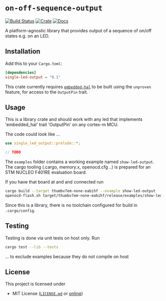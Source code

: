 # `on-off-sequence-output`

[![Build Status](https://travis-ci.org/almedso/single-led-output.svg)](https://travis-ci.org/almedso/single-led-output)
[![Crate](https://img.shields.io/crates/v/single-led-output.svg)](https://crates.io/crates/single-led-output)
[![Docs](https://docs.rs/single-led-output/badge.svg)](https://docs.rs/debounced-pin)

A platform-agnostic library that provides output of a sequence of on/off states
e.g. on an LED.

## Installation

Add this to your `Cargo.toml`:

```toml
[dependencies]
single-led-output = "0.1"
```

This crate currently requires [`embedded-hal`] to be built using the
`unproven` feature, for access to the `OutputPin` trait.

## Usage

This is a library crate and should work with any led that
implements 'embedded_hal' trait 'OutputPin' on any cortex-m MCU.

The code could look like ...

```rust
use single_led_output::prelude::*;

// TODO
```

The `examples` folder contains a working example named `show-led-output`.
The cargo tooling (.cargo, memory.x, openocd.cfg ..) is prepared for an STM NUCLEO F401RE evaluation board.

If you have that board at and and connected run

```sh
cargo build --target thumbv7em-none-eabihf --example show-led-output
openocd-flash.sh target/thumbv7em-none-eabihf/release/examples/show-led-output
```

Since this is a library, there is no toolchain configured for build in `.cargo/config`.

## Testing

Testing is done via unit tests on host only. Run

```sh
cargo test --lib --tests
```

... to exclude examples because they do not compile on host

## License

This project is licensed under

- MIT License ([`LICENSE.md`](LICENSE.md) or
  [online](https://opensource.org/licenses/MIT))

[`embedded-hal`]: https://docs.rs/crate/embedded-hal
